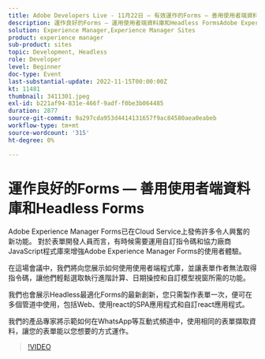 ```yaml
---
title: Adobe Developers Live - 11月22日 — 有效運作的Forms — 善用使用者端資料庫和Headless Forms
description: 運作良好的Forms — 運用使用者端資料庫和Headless FormsAdobe Experience Manager Forms已在Cloud Service上發佈許多令人興奮的新功能。 對於表單開發人員而言，有時候需要運用自訂指令碼和協力廠商JavaScript程式庫來增強Adobe Experience Manager Forms使用者體驗。在此課程中，我們將說明如何使用使用者端程式庫，並讓表單作者取得指令碼，讓他們輕鬆選取執行進階計算、日期操控和自訂模型視窗所需的功能。我們還將展示Headless調適性Forms的最新創新，您一次可製作表單，並在多個管道中使用，包括網路、使用react的SPA應用程式和自訂react應用程式。我們的產品專家將示範如何在WhatsApp等互動管道中使用相同表單的資料擷取體驗 — 讓您能夠精確處理表單你想讓他們這麼想。
solution: Experience Manager,Experience Manager Sites
product: experience manager
sub-product: sites
topic: Development, Headless
role: Developer
level: Beginner
doc-type: Event
last-substantial-update: 2022-11-15T00:00:00Z
kt: 11481
thumbnail: 3411301.jpeg
exl-id: b221af94-831e-466f-9adf-f0be3b064485
duration: 2877
source-git-commit: 9a297cda953d4414131657f9ac84580aea0eabeb
workflow-type: tm+mt
source-wordcount: '315'
ht-degree: 0%

---
```


# 運作良好的Forms — 善用使用者端資料庫和Headless Forms

Adobe Experience Manager Forms已在Cloud Service上發佈許多令人興奮的新功能。 對於表單開發人員而言，有時候需要運用自訂指令碼和協力廠商JavaScript程式庫來增強Adobe Experience Manager Forms的使用者體驗。

在這場會議中，我們將向您展示如何使用使用者端程式庫，並讓表單作者無法取得指令碼，讓他們輕鬆選取執行進階計算、日期操控和自訂模型視窗所需的功能。

我們也會展示Headless最適化Forms的最新創新，您只需製作表單一次，便可在多個管道中使用，包括Web、使用react的SPA應用程式和自訂react應用程式。

我們的產品專家將示範如何在WhatsApp等互動式頻道中，使用相同的表單擷取資料，讓您的表單能以您想要的方式運作。

>[!VIDEO](https://video.tv.adobe.com/v/3411301/?quality=12&learn=on)
